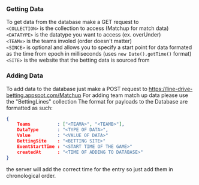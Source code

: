 ### Getting Data

To get data from the database make a GET request to  
`<COLLECTION>` is the collection to access (Matchup for match data)  
`<DATATYPE>` is the datatype you want to access (ex. overUnder)  
`<TEAMx>` is the teams involed (order doesn't matter)  
`<SINCE>` is optional and allows you to specify a start point for data formated as the time from epoch in milliseconds (uses `new Date().getTime()` format)  
`<SITE>` is the website that the betting data is sourced from

### Adding Data

To add data to the database just make a POST request to https://line-drive-betting.appspot.com/Matchup
For adding team match up data please use the "BettingLines" collection
The format for payloads to the Database are formatted as such:

```json
{
    Teams          : ["<TEAMA>", "<TEAMB>"],
    DataType       : "<TYPE OF DATA>",
    Value          : "<VALUE OF DATA>"
    BettingSite    : "<BETTING SITE>"
    EventStartTime : "<START TIME OF THE GAME>"
    createdAt      : "<TIME OF ADDING TO DATABASE>"
}
```

the server will add the correct time for the entry so just add them in chronological order.

